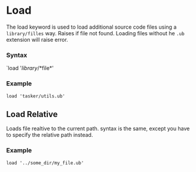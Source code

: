 # Load

 The load keyword is used to load additional source code files using a `library/filles` way. Raises if file not found. Loading files without he `.ub` extension will raise error.

### Syntax

`load '*library*/\*file\*'

### Example

````
load 'tasker/utils.ub'
````





## Load Relative

Loads file realtive to the current path. syntax is the  same, except you have to specify the relative path instead.

### Example

````
load '../some_dir/my_file.ub'
````

